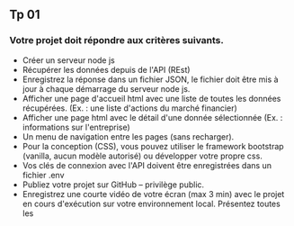 ## Tp 01

### Votre projet doit répondre aux critères suivants.

- Créer un serveur node js
- Récupérer les données depuis de l'API (REst)
- Enregistrez la réponse dans un fichier JSON, le fichier doit être mis à jour à chaque démarrage du serveur node js.
- Afficher une page d'accueil html avec une liste de toutes les données
récupérées. (Ex. : une liste d'actions du marché financier)
- Afficher une page html avec le détail d'une donnée sélectionnée (Ex. :
informations sur l'entreprise)
- Un menu de navigation entre les pages (sans recharger).
- Pour la conception (CSS), vous pouvez utiliser le framework bootstrap
(vanilla, aucun modèle autorisé) ou développer votre propre css.
- Vos clés de connexion avec l'API doivent être enregistrées dans un fichier
.env
- Publiez votre projet sur GitHub – privilège public.
- Enregistrez une courte vidéo de votre écran (max 3 min) avec le projet en
cours d'exécution sur votre environnement local. Présentez toutes les

